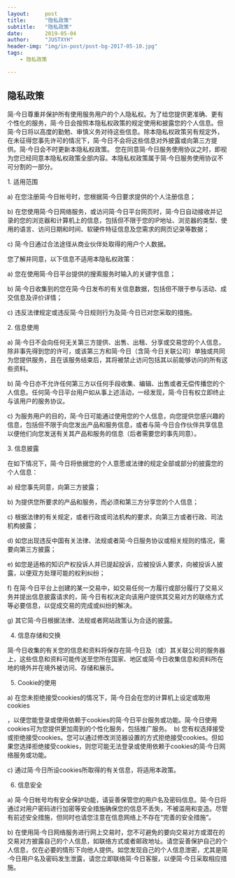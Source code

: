 ```yaml
---
layout:     post
title:      "隐私政策"
subtitle:   "隐私政策"
date:       2019-05-04
author:     "JUSTXYH"
header-img: "img/in-post/post-bg-2017-05-10.jpg"
tags:
    - 隐私政策 

---
```


## 隐私政策 

简·今日尊重并保护所有使用服务用户的个人隐私权。为了给您提供更准确、更有个性化的服务，简·今日会按照本隐私权政策的规定使用和披露您的个人信息。但简·今日将以高度的勤勉、审慎义务对待这些信息。除本隐私权政策另有规定外，在未征得您事先许可的情况下，简·今日不会将这些信息对外披露或向第三方提供。简·今日会不时更新本隐私权政策。 您在同意简·今日服务使用协议之时，即视为您已经同意本隐私权政策全部内容。本隐私权政策属于简·今日服务使用协议不可分割的一部分。 

1. 适用范围 

a) 在您注册简·今日帐号时，您根据简·今日要求提供的个人注册信息； 

b) 在您使用简·今日网络服务，或访问简·今日平台网页时，简·今日自动接收并记录的您的浏览器和计算机上的信息，包括但不限于您的IP地址、浏览器的类型、使用的语言、访问日期和时间、软硬件特征信息及您需求的网页记录等数据； 

c) 简·今日通过合法途径从商业伙伴处取得的用户个人数据。 

您了解并同意，以下信息不适用本隐私权政策： 

a) 您在使用简·今日平台提供的搜索服务时输入的关键字信息； 

b) 简·今日收集到的您在简·今日发布的有关信息数据，包括但不限于参与活动、成交信息及评价详情； 

c) 违反法律规定或违反简·今日规则行为及简·今日已对您采取的措施。 

2. 信息使用 

a) 简·今日不会向任何无关第三方提供、出售、出租、分享或交易您的个人信息，除非事先得到您的许可，或该第三方和简·今日（含简·今日关联公司）单独或共同为您提供服务，且在该服务结束后，其将被禁止访问包括其以前能够访问的所有这些资料。 

b) 简·今日亦不允许任何第三方以任何手段收集、编辑、出售或者无偿传播您的个人信息。任何简·今日平台用户如从事上述活动，一经发现，简·今日有权立即终止与该用户的服务协议。 

c) 为服务用户的目的，简·今日可能通过使用您的个人信息，向您提供您感兴趣的信息，包括但不限于向您发出产品和服务信息，或者与简·今日合作伙伴共享信息以便他们向您发送有关其产品和服务的信息（后者需要您的事先同意）。 

3. 信息披露 

在如下情况下，简·今日将依据您的个人意愿或法律的规定全部或部分的披露您的个人信息： 

a) 经您事先同意，向第三方披露； 

b) 为提供您所要求的产品和服务，而必须和第三方分享您的个人信息； 

c) 根据法律的有关规定，或者行政或司法机构的要求，向第三方或者行政、司法机构披露；

d) 如您出现违反中国有关法律、法规或者简·今日服务协议或相关规则的情况，需要向第三方披露；  

e) 如您是适格的知识产权投诉人并已提起投诉，应被投诉人要求，向被投诉人披露，以便双方处理可能的权利纠纷；

f) 在简·今日平台上创建的某一交易中，如交易任何一方履行或部分履行了交易义务并提出信息披露请求的，简·今日有权决定向该用户提供其交易对方的联络方式等必要信息，以促成交易的完成或纠纷的解决。  

g) 其它简·今日根据法律、法规或者网站政策认为合适的披露。  

4. 信息存储和交换  

简·今日收集的有关您的信息和资料将保存在简·今日及（或）其关联公司的服务器上，这些信息和资料可能传送至您所在国家、地区或简·今日收集信息和资料所在地的境外并在境外被访问、存储和展示。 

5. Cookie的使用 

a) 在您未拒绝接受cookies的情况下，简·今日会在您的计算机上设定或取用cookies

，以便您能登录或使用依赖于cookies的简·今日平台服务或功能。简·今日使用cookies可为您提供更加周到的个性化服务，包括推广服务。  b) 您有权选择接受或拒绝接受cookies。您可以通过修改浏览器设置的方式拒绝接受cookies。但如果您选择拒绝接受cookies，则您可能无法登录或使用依赖于cookies的简·今日网络服务或功能。 

c) 通过简·今日所设cookies所取得的有关信息，将适用本政策。  

6. 信息安全  

a) 简·今日帐号均有安全保护功能，请妥善保管您的用户名及密码信息。简·今日将通过对用户密码进行加密等安全措施确保您的信息不丢失，不被滥用和变造。尽管有前述安全措施，但同时也请您注意在信息网络上不存在“完善的安全措施”。  

b) 在使用简·今日网络服务进行网上交易时，您不可避免的要向交易对方或潜在的交易对方披露自己的个人信息，如联络方式或者邮政地址。请您妥善保护自己的个人信息，仅在必要的情形下向他人提供。如您发现自己的个人信息泄密，尤其是简·今日用户名及密码发生泄露，请您立即联络简·今日客服，以便简·今日采取相应措施。
